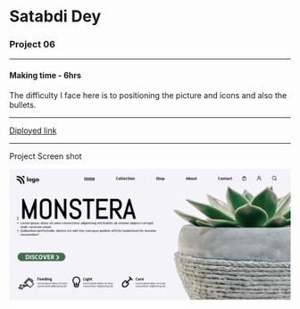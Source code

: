 # Satabdi Dey
### Project 06

---
#### Making time - 6hrs

The difficulty I face here is to positioning the picture and icons and also the bullets. 

---
[Diployed link](https://my-6th-project-plant-home.netlify.app/
)

---
Project Screen shot

![project image](./photos/screencapture.png)